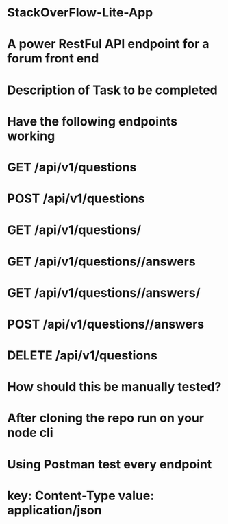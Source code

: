 # StackOverFlow-Lite-App
# A power RestFul API endpoint for a forum front end

# Description of Task to be completed

# Have the following endpoints working
# GET /api/v1/questions  
# POST /api/v1/questions
# GET /api/v1/questions/
# GET /api/v1/questions//answers
# GET /api/v1/questions//answers/
# POST /api/v1/questions//answers
# DELETE /api/v1/questions

# How should this be manually tested?
# After cloning the repo run on your node cli

# Using Postman test every endpoint
# key: Content-Type value: application/json

